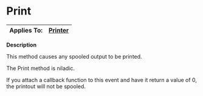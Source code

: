 




<h1 class="heading"><span class="name">Print</span></h1>

| Applies To: | [Printer](../a-z/printer.md) |
| --- | ---  |


**Description**


This method causes any spooled output to be printed.


The Print method is niladic.


If you attach a callback function to this event and have it return a value of 0, the printout will not be spooled.



